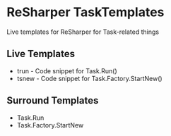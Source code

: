 ReSharper TaskTemplates
=======================

Live templates for ReSharper for Task-related things

Live Templates
-------------------------------

* trun - Code snippet for Task.Run()
* tsnew - Code snippet for Task.Factory.StartNew()

Surround Templates
-------------------------------

* Task.Run
* Task.Factory.StartNew
